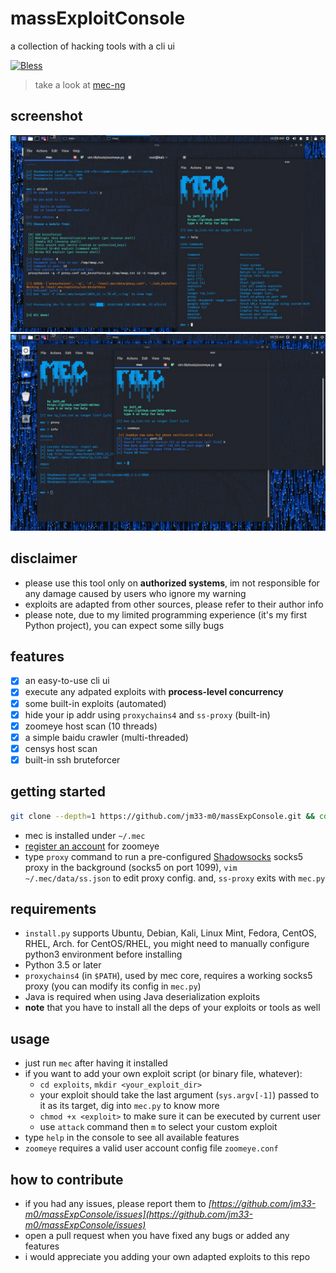 # massExploitConsole
a collection of hacking tools with a cli ui

 [![Bless](https://cdn.rawgit.com/LunaGao/BlessYourCodeTag/master/tags/bacon.svg)](http://lunagao.github.io/BlessYourCodeTag/)

> take a look at [mec-ng](https://github.com/jm33-m0/mec-ng "new mec, written in Go")

## screenshot

![attack](/screenshot/main.jpg)
![zoomeye](/screenshot/zoomeye.jpg)


## disclaimer

- please use this tool only on **authorized systems**, im not responsible for any damage caused by users who ignore my warning
- exploits are adapted from other sources, please refer to their author info
- please note, due to my limited programming experience (it's my first Python project), you can expect some silly bugs


## features

- [x] an easy-to-use cli ui
- [x] execute any adpated exploits with **process-level concurrency**
- [x] some built-in exploits (automated)
- [x] hide your ip addr using `proxychains4` and `ss-proxy` (built-in)
- [x] zoomeye host scan (10 threads)
- [x] a simple baidu crawler (multi-threaded)
- [x] censys host scan
- [x] built-in ssh bruteforcer

## getting started

```bash
git clone --depth=1 https://github.com/jm33-m0/massExpConsole.git && cd massExpConsole && python3 ./install.py
```

- mec is installed under `~/.mec`
- [register an account](https://www.zoomeye.org) for zoomeye
- type `proxy` command to run a pre-configured [Shadowsocks](https://github.com/shadowsocks/go-shadowsocks2) socks5 proxy in the background (socks5 on port 1099), `vim ~/.mec/data/ss.json` to edit proxy config. and, `ss-proxy` exits with `mec.py`


## requirements

- `install.py` supports Ubuntu, Debian, Kali, Linux Mint, Fedora, CentOS, RHEL, Arch. for CentOS/RHEL, you might need to manually configure python3 environment before installing
- Python 3.5 or later
- `proxychains4` (in `$PATH`), used by mec core, requires a working socks5 proxy (you can modify its config in `mec.py`)
- Java is required when using Java deserialization exploits
- **note** that you have to install all the deps of your exploits or tools as well


## usage

- just run `mec` after having it installed
- if you want to add your own exploit script (or binary file, whatever):
    - `cd exploits`, `mkdir <your_exploit_dir>`
    - your exploit should take the last argument (`sys.argv[-1]`) passed to it as its target, dig into `mec.py` to know more
    - `chmod +x <exploit>` to make sure it can be executed by current user
    - use `attack` command then `m` to select your custom exploit
- type `help` in the console to see all available features
- `zoomeye` requires a valid user account config file `zoomeye.conf`


## how to contribute

- if you had any issues, please report them to *[https://github.com/jm33-m0/massExpConsole/issues](https://github.com/jm33-m0/massExpConsole/issues)*
- open a pull request when you have fixed any bugs or added any features
- i would appreciate you adding your own adapted exploits to this repo
